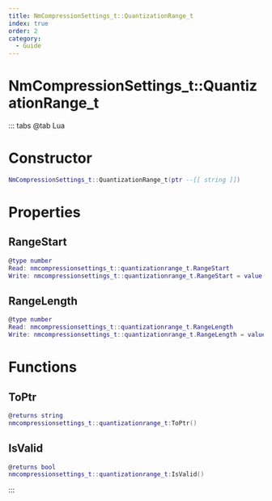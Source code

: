 ```yaml
---
title: NmCompressionSettings_t::QuantizationRange_t
index: true
order: 2
category:
  - Guide
---
```


# NmCompressionSettings_t::QuantizationRange_t

::: tabs
@tab Lua
# Constructor
```lua
NmCompressionSettings_t::QuantizationRange_t(ptr --[[ string ]])
```
# Properties
## RangeStart 
```lua
@type number
Read: nmcompressionsettings_t::quantizationrange_t.RangeStart
Write: nmcompressionsettings_t::quantizationrange_t.RangeStart = value
```
## RangeLength 
```lua
@type number
Read: nmcompressionsettings_t::quantizationrange_t.RangeLength
Write: nmcompressionsettings_t::quantizationrange_t.RangeLength = value
```
# Functions
## ToPtr
```lua
@returns string
nmcompressionsettings_t::quantizationrange_t:ToPtr()
```
## IsValid
```lua
@returns bool
nmcompressionsettings_t::quantizationrange_t:IsValid()
```

:::